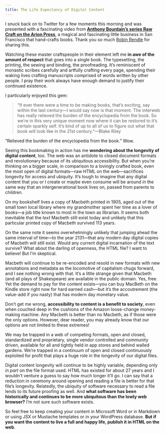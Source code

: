 ```yaml
---
title: The Life Expectancy of Digital Content
---
```

I snuck back on to Twitter for a few moments this morning and was presented with a fascinating video from [**Anthony Bourdain’s series Raw Craft on the Arion Press**](https://www.youtube.com/watch?v=i-5NhxYRqUI), a magical and fascinating little business in San Francisco that hand-crafts books. Thank you so much [Robin Rendle](https://twitter.com/robinrendle/status/1005176531075780608) for sharing this.

Watching these master craftspeople in their element left me **in awe of the amount of respect** that goes into a single book. The typesetting, the printing, the sewing and binding, the proofreading. It’s reminiscent of monastic scribes carefully and artfully crafting every page, spending their waking lives crafting manuscripts comprised of words written by other people. I pray their work always have enough demand to justify their continued existence.

I particularly enjoyed this gem:

> “If ever there were a time to be making books, that’s exciting, say within the last century—I would say now is that moment. The interweb has really relieved the burden of the encyclopedia from the book. So we’re in this very unique moment now where it can be restored to it’s certain sparkly self. It’s kind of up to all of us to figure out what that book will look like in the 21st century.”—Blake Riley

“Relieved the burden of the encyclopedia from the book.” Wow.

Seeing this bookmaking in action has me **wondering about the longevity of digital content**, too. The web was an antidote to closed document formats and revolutionary because of its ubiquitous accessibility. But when you’re thinking on a bigger scale, in comparison to a lovingly crafted book, even the most open of digital formats—raw HTML on the web—sacrifices longevity for access and ubiquity. It’s tough to imagine that any digital content that you or I create or maybe even consume will be around in the same way that an intergenerational book lives on, passed from parents to children.

On my bookshelf lives a copy of Macbeth printed in 1905, aged out of the small town local library where my grandmother spent her time as a lover of books—a job title known to most in the town as librarian. It seems both inevitable that the *text* Macbeth still exist today and unlikely that this particular printed copy of Macbeth survived 113 years.

On the same note it seems overwhelmingly unlikely that jumping ahead the same interval of time—to the year 2131—that any modern day digital copies of Macbeth will still exist. Would any current digital incarnation of the text survive? What about the darling of openness, the HTML file? I want to believe! But I’m skeptical.

Macbeth will continue to be re-encoded and resold in new formats with new annotations and metadata as the locomotive of capitalism chugs forward, and I see nothing wrong with that. It’s a little strange given that Macbeth (and all plays of Shakespeare) are available in the public domain. Yes, free. Yet the demand to pay for the content exists—you can buy MacBeth on the Kindle store right now for hard earned cash—but it’s the accoutrement (the value-add if you nasty) that has modern day monetary value.

Don’t get me wrong, **accessibility to content is a benefit to society**, even when couched deep in the cushions of the Amazon loose-change money-making machine. Any Macbeth is better than no Macbeth, as if those were the only options. However, dear reader, you may already know that our options are not limited to these extremes!

We may be trapped in a web of competing formats, open and closed, standardized and proprietary, single vendor controlled and community driven, available for all and tightly held in app stores and behind walled gardens. We’re trapped in a continuum of open and closed continuously exploited for profit that plays a huge role in the longevity of our digital files.

Digital content longevity will continue to be highly variable, depending only *in part* on the file format used.  HTML has existed for about 27 years and I wouldn’t venture a guess to say how much longer it’ll go. I can say that a reduction in ceremony around opening and reading a file is better for that file’s longevity. Relatedly, the ubiquity of software necessary to read a file lends to its future proofing as well. And **what software has been historically and continues to be more ubiquitous than the lowly web browser?** I’m not sure such software exists.

So feel free to keep creating your content in Microsoft Word or in Markdown or using JSX or Mustache templates or in your WordPress database. **But if you want the content to live a full and happy life, publish it in HTML on the web**.
